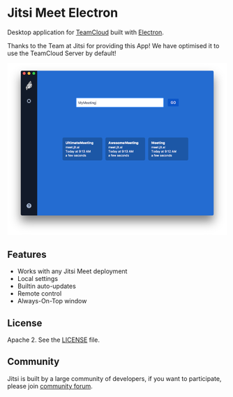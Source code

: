 # Jitsi Meet Electron

Desktop application for [TeamCloud] built with [Electron].

Thanks to the Team at Jitsi for providing this App! We have optimised it to use the TeamCloud Server by default! 

![](screenshot.png)

## Features

- Works with any Jitsi Meet deployment
- Local settings
- Builtin auto-updates
- Remote control
- Always-On-Top window


## License

Apache 2. See the [LICENSE] file.

## Community

Jitsi is built by a large community of developers, if you want to participate,
please join [community forum].

[TeamCloud]: https://teamcloud.work
[Jitsi Meet]: https://github.com/jitsi/jitsi-meet
[Electron]: https://electronjs.org/
[latest release]: https://github.com/jitsi/jitsi-meet-electron/releases/latest
[jitsi-meet-electron-utils]: https://github.com/jitsi/jitsi-meet-electron-utils
[jitsi-meet-electron-utils README]: https://github.com/jitsi/jitsi-meet-electron-utils/blob/master/README.md
[community forum]: https://community.jitsi.org/
[LICENSE]: LICENSE
